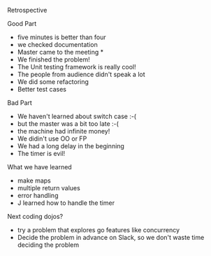 Retrospective

Good Part
- five minutes is better than four
- we checked documentation
- Master came to the meeting *
- We finished the problem!
- The Unit testing framework is really cool!
- The people from audience didn't speak a lot
- We did some refactoring
- Better test cases

Bad Part
- We haven't learned about switch case :-(
- but the master was a bit too late :-(
- the machine had infinite money!
- We didin't use OO or FP
- We had a long delay in the beginning
- The timer is evil!

What we have learned
- make maps
- multiple return values
- error handling
- J learned how to handle the timer

Next coding dojos?
- try a problem that explores go features like concurrency
- Decide the problem in advance on Slack, so we don't waste time deciding the problem
